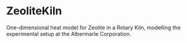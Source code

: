 # ZeoliteKiln
One-dimensional heat model for Zeolite in a Rotary Kiln, modelling the experimental setup at the Albermarle Corporation.

